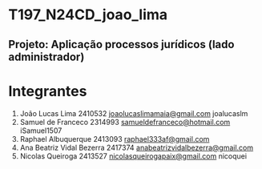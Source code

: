 # T197_N24CD_joao_lima

## Projeto: Aplicação processos jurídicos (lado administrador)

# Integrantes

1. João Lucas Lima 2410532 joaolucaslimamaia@gmail.com joalucaslm
2. Samuel de Franceco 2314993 samueldefranceco@hotmail.com iSamuel1507
3. Raphael Albuquerque 2413093 raphael333af@gmail.com
4. Ana Beatriz Vidal Bezerra 2417374 anabeatrizvidalbezerra@gmail.com
5. Nicolas Queiroga 2413527 nicolasqueirogapaix@gmail.com nicoquei
